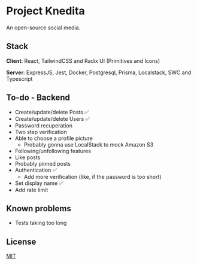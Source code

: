 
# Project Knedita

An open-source social media.

## Stack

**Client**: React, TailwindCSS and Radix UI (Primitives and Icons)

**Server**: ExpressJS, Jest, Docker, Postgresql, Prisma, Localstack, SWC and Typescript

## To-do - Backend

- Create/update/delete Posts ✅
- Create/update/delete Users ✅
- Password recuperation
- Two step verification
- Able to choose a profile picture
  - Probably gonna use LocalStack to mock Amazon S3
- Following/unfollowing features
- Like posts
- Probably pinned posts
- Authentication ✅
  - Add more verification (like, if the password is too short)
- Set display name ✅
- Add rate limit

## Known problems

- Tests taking too long

## License

[MIT](https://choosealicense.com/licenses/mit/)
